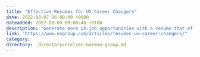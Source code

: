 ```yaml
---
title: "Effective Resumes for UX Career Changers"
date: 2022-08-07 16:00:00 +0000
dateadded: 2022-08-09 00:00:40 +0100
description: "Generate more UX-job opportunities with a resume that effectively communicates to UX hiring managers how you are making a career change into UX."
link: "https://www.nngroup.com/articles/resumes-ux-career-changers/"
category:
directory: _directory/nielsen-norman-group.md
---
```

